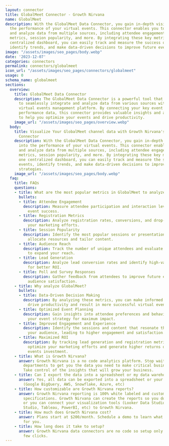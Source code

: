 ```yaml
---
layout: connector
title: GlobalMeet Connector - Growth Nirvana
name: GlobalMeet
description: With the GlobalMeet Data Connector, you gain in-depth visibility into
  the performance of your virtual events. This connector enables you to aggregate
  and analyze data from multiple sources, including attendee engagement, registration
  metrics, session popularity, and more. By integrating these key metrics into one
  centralized dashboard, you can easily track and measure the success of your events,
  identify trends, and make data-driven decisions to improve future event strategies.
image: "/assets/images/seo_pages/body.webp"
date: '2023-12-07'
categories: connectors
permalink: connectors/globalmeet
icon_url: "/assets/images/seo_pages/connectors/globalmeet"
usage: 0
schema_name: globalmeet
sections:
  overview:
    title: GlobalMeet Data Connector
    description: The GlobalMeet Data Connector is a powerful tool that allows you
      to seamlessly integrate and analyze data from various sources within the GlobalMeet
      virtual events management platform. By connecting your key event metrics and
      performance data, this connector provides valuable insights and actionable intelligence
      to help you optimize your events and drive productivity.
    image_url: "/assets/images/seo_pages/overview.webp"
  body:
    title: Visualize Your GlobalMeet channel data with Growth Nirvana's GlobalMeet
      Connector
    description: With the GlobalMeet Data Connector, you gain in-depth visibility
      into the performance of your virtual events. This connector enables you to aggregate
      and analyze data from multiple sources, including attendee engagement, registration
      metrics, session popularity, and more. By integrating these key metrics into
      one centralized dashboard, you can easily track and measure the success of your
      events, identify trends, and make data-driven decisions to improve future event
      strategies.
    image_url: "/assets/images/seo_pages/body.webp"
  faq:
    title: FAQs
    questions:
    - title: What are the most popular metrics in GlobalMeet to analyze?
      bullets:
      - title: Attendee Engagement
        description: Measure attendee participation and interaction levels to gauge
          event success.
      - title: Registration Metrics
        description: Analyze registration rates, conversions, and drop-offs to optimize
          your marketing efforts.
      - title: Session Popularity
        description: Identify the most popular sessions or presentations to effectively
          allocate resources and tailor content.
      - title: Audience Reach
        description: Track the number of unique attendees and evaluate event visibility
          to expand your reach.
      - title: Lead Generation
        description: Analyze lead conversion rates and identify high-value prospects
          for better ROI.
      - title: Poll and Survey Responses
        description: Gather feedback from attendees to improve future events and enhance
          audience satisfaction.
    - title: Why analyze GlobalMeet?
      bullets:
      - title: Data-Driven Decision Making
        description: By analyzing these metrics, you can make informed decisions that
          drive productivity and result in more successful virtual events.
      - title: Optimized Event Planning
        description: Gain insights into attendee preferences and behaviors to tailor
          your event strategy for maximum impact.
      - title: Improved Engagement and Experience
        description: Identify the sessions and content that resonate the most with
          your audience, leading to higher engagement and satisfaction.
      - title: Maximized ROI
        description: By tracking lead generation and registration metrics, you can
          optimize your marketing efforts and generate higher returns on your virtual
          events investment.
    - title: What is Growth Nirvana?
      answer: Growth Nirvana is a no code analytics platform. Stop waiting for other
        departments to get you the data you need to make critical business decisions.
        Take control of the insights that will grow your business.
    - title: Can I export the data into a spreadsheet or my data warehouse?
      answer: Yes, all data can be exported into a spreadsheet or your data warehouse
        (Google BigQuery, AWS, Snowflake, Azure, etc)
    - title: How customizable are Growth Nirvana reports?
      answer: Growth Nirvana reporting is 100% white labeled and customized to your
        specifications. Growth Nirvana can create the reports so you don’t have to
        or you can connect your visualization tools (Looker Data Studio/Google Data
        Studio, Tableau, PowerBI, etc) to Growth Nirvana.
    - title: How much does Growth Nirvana cost?
      answer: Plans start at $200/month. Schedule a demo to learn what plan is best
        for you.
    - title: How long does it take to setup?
      answer: Growth Nirvana data connectors are no code so setup only requires a
        few clicks.
---
```

